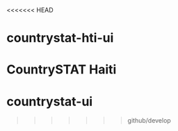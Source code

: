 <<<<<<< HEAD
# countrystat-hti-ui
CountrySTAT Haiti
=======
# countrystat-ui
>>>>>>> github/develop
